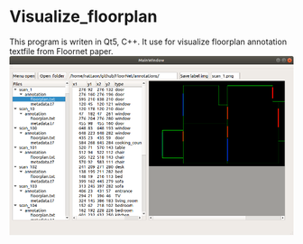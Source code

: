 # Visualize_floorplan
This program is writen in Qt5, C++. It use for visualize floorplan annotation textfile from Floornet paper.
<a href="url"><img src="https://github.com/nattaon/Visualize_floorplan/blob/main/Screenshot%20from%202020-12-15%2015-29-11.png"  width="800" ></a>
